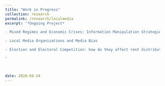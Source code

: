 ```yaml
---
title: "Work in Progress"
collection: research
permalink: /research/localmedia
excerpt: '*Ongoing Project* 

- Mixed Regimes and Economic Crises: Information Manipulation Strategies in Media Outlets

- Local Media Organizations and Media Bias

- Election and Electoral Competition: how do they affect rent distribution through state contracts?" (joint with [Mustafa Kaba](https://mustafakaba.github.io) and [Murat Koyuncu](https://academics.boun.edu.tr/mkoyuncu/))

'



date: 2020-04-24
---
```


